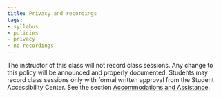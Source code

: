 ```yaml
---
title: Privacy and recordings
tags:
- syllabus
- policies
- privacy
- no recordings
---
```


The instructor of this class will not record class sessions.
Any change to this policy will be announced and properly documented.
Students may record class sessions only with formal written approval from the Student Accessibility Center.
See the section [Accommodations and Assistance](#accommodations-and-assistance).
